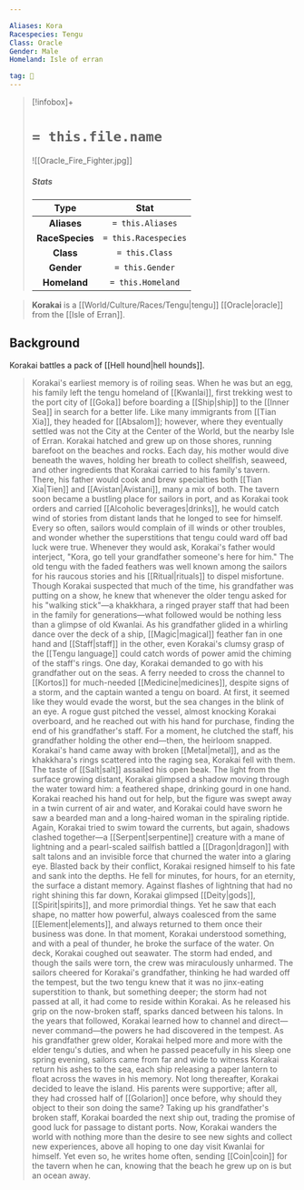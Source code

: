 ```yaml
---

Aliases: Kora
Racespecies: Tengu
Class: Oracle
Gender: Male
Homeland: Isle of erran

tag: 👤️
---
```


> [!infobox]+
> #  `= this.file.name`
> ![[Oracle_Fire_Fighter.jpg]]
> ##### Stats
> Type | Stat |
> :---: |:---:|
> **Aliases** | `= this.Aliases` |
> **RaceSpecies** | `= this.Racespecies` |
> **Class** | `= this.Class` |
> **Gender** | `= this.Gender` |
> **Homeland** | `= this.Homeland` |



> **Korakai** is a [[World/Culture/Races/Tengu|tengu]] [[Oracle|oracle]] from the [[Isle of Erran]].


## Background

 
 Korakai battles a pack of [[Hell hound|hell hounds]].
> Korakai's earliest memory is of roiling seas. When he was but an egg, his family left the tengu homeland of [[Kwanlai]], first trekking west to the port city of [[Goka]] before boarding a [[Ship|ship]] to the [[Inner Sea]] in search for a better life. Like many immigrants from [[Tian Xia]], they headed for [[Absalom]]; however, where they eventually settled was not the City at the Center of the World, but the nearby Isle of Erran.
> Korakai hatched and grew up on those shores, running barefoot on the beaches and rocks. Each day, his mother would dive beneath the waves, holding her breath to collect shellfish, seaweed, and other ingredients that Korakai carried to his family's tavern. There, his father would cook and brew specialties both [[Tian Xia|Tien]] and [[Avistan|Avistani]], many a mix of both. The tavern soon became a bustling place for sailors in port, and as Korakai took orders and carried [[Alcoholic beverages|drinks]], he would catch wind of stories from distant lands that he longed to see for himself.
> Every so often, sailors would complain of ill winds or other troubles, and wonder whether the superstitions that tengu could ward off bad luck were true. Whenever they would ask, Korakai's father would interject, "Kora, go tell your grandfather someone's here for him." The old tengu with the faded feathers was well known among the sailors for his raucous stories and his [[Ritual|rituals]] to dispel misfortune. Though Korakai suspected that much of the time, his grandfather was putting on a show, he knew that whenever the older tengu asked for his "walking stick"—a khakkhara, a ringed prayer staff that had been in the family for generations—what followed would be nothing less than a glimpse of old Kwanlai. As his grandfather glided in a whirling dance over the deck of a ship, [[Magic|magical]] feather fan in one hand and [[Staff|staff]] in the other, even Korakai's clumsy grasp of the [[Tengu language]] could catch words of power amid the chiming of the staff's rings.
> One day, Korakai demanded to go with his grandfather out on the seas. A ferry needed to cross the channel to [[Kortos]] for much-needed [[Medicine|medicines]], despite signs of a storm, and the captain wanted a tengu on board. At first, it seemed like they would evade the worst, but the sea changes in the blink of an eye. A rogue gust pitched the vessel, almost knocking Korakai overboard, and he reached out with his hand for purchase, finding the end of his grandfather's staff. For a moment, he clutched the staff, his grandfather holding the other end—then, the heirloom snapped. Korakai's hand came away with broken [[Metal|metal]], and as the khakkhara's rings scattered into the raging sea, Korakai fell with them. The taste of [[Salt|salt]] assailed his open beak.
> The light from the surface growing distant, Korakai glimpsed a shadow moving through the water toward him: a feathered shape, drinking gourd in one hand. Korakai reached his hand out for help, but the figure was swept away in a twin current of air and water, and Korakai could have sworn he saw a bearded man and a long-haired woman in the spiraling riptide. Again, Korakai tried to swim toward the currents, but again, shadows clashed together—a [[Serpent|serpentine]] creature with a mane of lightning and a pearl-scaled sailfish battled a [[Dragon|dragon]] with salt talons and an invisible force that churned the water into a glaring eye. Blasted back by their conflict, Korakai resigned himself to his fate and sank into the depths.
> He fell for minutes, for hours, for an eternity, the surface a distant memory. Against flashes of lightning that had no right shining this far down, Korakai glimpsed [[Deity|gods]], [[Spirit|spirits]], and more primordial things. Yet he saw that each shape, no matter how powerful, always coalesced from the same [[Element|elements]], and always returned to them once their business was done. In that moment, Korakai understood something, and with a peal of thunder, he broke the surface of the water.
> On deck, Korakai coughed out seawater. The storm had ended, and though the sails were torn, the crew was miraculously unharmed. The sailors cheered for Korakai's grandfather, thinking he had warded off the tempest, but the two tengu knew that it was no jinx-eating superstition to thank, but something deeper; the storm had not passed at all, it had come to reside within Korakai. As he released his grip on the now-broken staff, sparks danced between his talons.
> In the years that followed, Korakai learned how to channel and direct—never command—the powers he had discovered in the tempest. As his grandfather grew older, Korakai helped more and more with the elder tengu's duties, and when he passed peacefully in his sleep one spring evening, sailors came from far and wide to witness Korakai return his ashes to the sea, each ship releasing a paper lantern to float across the waves in his memory. Not long thereafter, Korakai decided to leave the island. His parents were supportive; after all, they had crossed half of [[Golarion]] once before, why should they object to their son doing the same? Taking up his grandfather's broken staff, Korakai boarded the next ship out, trading the promise of good luck for passage to distant ports.
> Now, Korakai wanders the world with nothing more than the desire to see new sights and collect new experiences, above all hoping to one day visit Kwanlai for himself. Yet even so, he writes home often, sending [[Coin|coin]] for the tavern when he can, knowing that the beach he grew up on is but an ocean away.








